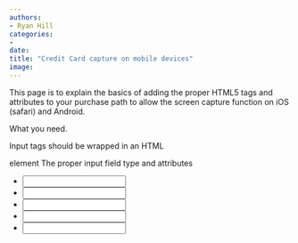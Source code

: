 ```yaml
---
authors:
- Ryan Hill
categories:
- 
date: 
title: "Credit Card capture on mobile devices"
image: 
---
```


This page is to explain the basics of adding the proper HTML5 tags and attributes to your purchase path to allow the screen capture function on iOS (safari) and Android.

What you need.

Input tags should be wrapped in an HTML <form> element
 The proper input field type and attributes

- <input type=”text” id=”ccName” name=”name” autocomplete=”cc-name” x-autocompletetype=”cc-full-name”>
- <input type=”text” inputmode=”numeric” autocomplete=”cc-number” x-autocompletetype=”cc-number” name=”cardnumber” id=”cardNumber”>
- <input type=”text” inputmode=”numeric” autocomplete=”cc-exp-month” x-autocompletetype=”cc-exp-month” maxlength=”2″ name=”ccmonth” id=”cardExpirationMonth”>
- <input type=”text” inputmode=”numeric” autocomplete=”cc-exp-year” x-autocompletetype=”cc-exp-year” maxlength=”4″ name=”ccyear” id=”cardExpirationYear”>
- <input type=”text” inputmode=”numeric” maxlength=”4″ autocomplete=”cc-csc” x-autocompletetype=”cc-csc” name=”cvc” id=”cvc”>
